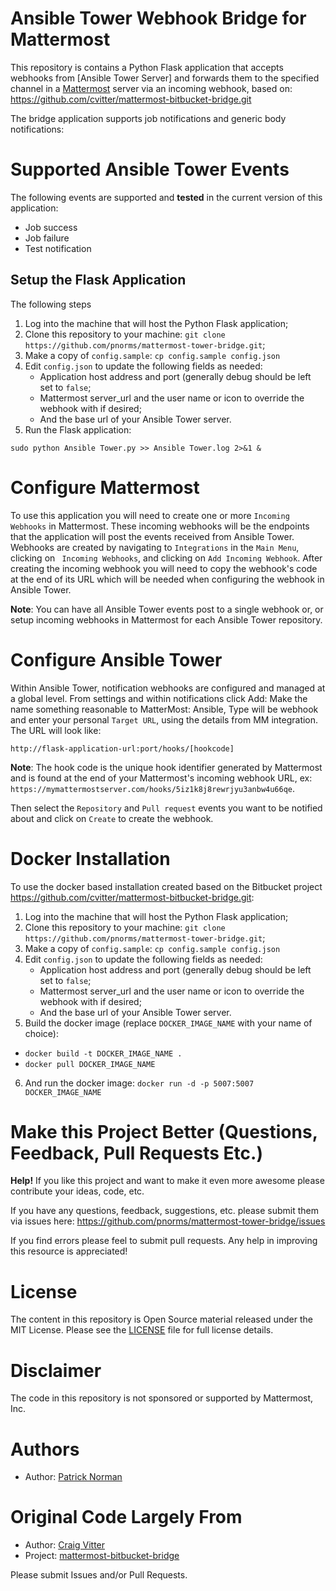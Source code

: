 # Ansible Tower Webhook Bridge for Mattermost

This repository is contains a Python Flask application that accepts webhooks from [Ansible Tower
Server] and forwards them to the specified
channel in a [Mattermost](https://mattermost.com) server via an incoming webhook, based on: https://github.com/cvitter/mattermost-bitbucket-bridge.git

The bridge application supports job notifications and generic body notifications:
 
 # Supported Ansible Tower Events
 
 The following events are supported and **tested** in the current version of this application:
 
* Job success
* Job failure
* Test notification

## Setup the Flask Application

The following steps

1. Log into the machine that will host the Python Flask application;
2. Clone this repository to your machine: `git clone https://github.com/pnorms/mattermost-tower-bridge.git`;
3. Make a copy of `config.sample`: `cp config.sample config.json`
4. Edit `config.json` to update the following fields as needed:
   * Application host address and port (generally debug should be left set to `false`;
   * Mattermost server_url and the user name or icon to override the webhook with if desired;
   * And the base url of your Ansible Tower server.
5. Run the Flask application:

```
sudo python Ansible Tower.py >> Ansible Tower.log 2>&1 &
```

# Configure Mattermost

To use this application you will need to create one or more `Incoming Webhooks` in Mattermost. These incoming webhooks will be the endpoints that the application will post the events received from Ansible Tower. Webhooks are created by navigating to `Integrations` in the `Main Menu`, clicking on ` Incoming Webhooks`, and clicking on `Add Incoming Webhook`. After creating the incoming webhook you will need to copy the webhook's code at the end of its URL which will be needed when configuring the webhook in Ansible Tower.

**Note**: You can have all Ansible Tower events post to a single webhook or, or setup incoming webhooks in Mattermost for each Ansible Tower repository.

# Configure Ansible Tower

Within Ansible Tower, notification webhooks are configured and managed at a global level. From settings and within notifications click Add: Make the name something reasonable to MatterMost: Ansible, Type will be webhook and enter your personal `Target URL`, using the details from MM integration. The URL will look like:

```
http://flask-application-url:port/hooks/[hookcode]
```
**Note**: The hook code is the unique hook identifier generated by Mattermost and is found at the end of your Mattermost's incoming webhook URL, ex: `https://mymattermostserver.com/hooks/5iz1k8j8rewrjyu3anbw4u66qe`.

Then select the `Repository` and `Pull request` events you want to be notified about and click on `Create` to create the webhook.

# Docker Installation

To use the docker based installation created based on the Bitbucket project https://github.com/cvitter/mattermost-bitbucket-bridge.git:

1. Log into the machine that will host the Python Flask application;
2. Clone this repository to your machine: `git clone https://github.com/pnorms/mattermost-tower-bridge.git`;
3. Make a copy of `config.sample`: `cp config.sample config.json`
4. Edit `config.json` to update the following fields as needed:
   * Application host address and port (generally debug should be left set to `false`;
   * Mattermost server_url and the user name or icon to override the webhook with if desired;
   * And the base url of your Ansible Tower server.
5. Build the docker image (replace `DOCKER_IMAGE_NAME` with your name of choice): 
  - `docker build -t DOCKER_IMAGE_NAME .`
  - `docker pull DOCKER_IMAGE_NAME`
6. And run the docker image: `docker run -d -p 5007:5007 DOCKER_IMAGE_NAME`

# Make this Project Better (Questions, Feedback, Pull Requests Etc.)

**Help!** If you like this project and want to make it even more awesome please contribute your ideas,
code, etc.

If you have any questions, feedback, suggestions, etc. please submit them via issues here: https://github.com/pnorms/mattermost-tower-bridge/issues

If you find errors please feel to submit pull requests. Any help in improving this resource is appreciated!

# License
The content in this repository is Open Source material released under the MIT License. Please see the [LICENSE](LICENSE) file for full license details.

# Disclaimer

The code in this repository is not sponsored or supported by Mattermost, Inc.

# Authors
* Author: [Patrick Norman](https://github.com/pnorms)

# Original Code Largely From
* Author: [Craig Vitter](https://github.com/cvitter)
* Project: [mattermost-bitbucket-bridge](https://github.com/cvitter/mattermost-bitbucket-bridge.git)

Please submit Issues and/or Pull Requests.
